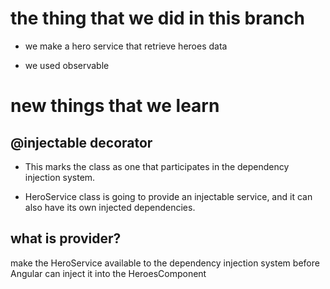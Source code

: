 
# the thing that we did in this branch
* we make a hero service that retrieve heroes data

* we used observable

# new things that we learn
## @injectable decorator
* This marks the class as one that participates in the dependency injection system. 

* HeroService class is going to provide an injectable service, and it can also have its  own injected dependencies. 

## what is provider?
make the HeroService available to the dependency injection system before Angular can inject it into the HeroesComponent
